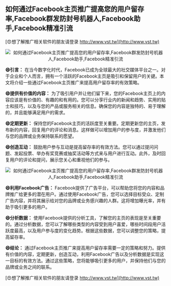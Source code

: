 ## **如何通过Facebook主页推广提高您的用户留存率,Facebook群发防封号机器人,Facebook助手,Facebook精准引流**

[😍想了解推广相关软件的朋友请登录 http://www.vst.tw](http://www.vst.tw)

 <center><img src="https://vst.tw/MP4/tuiguang/png/3.png" alt="如何通过Facebook主页推广提高您的用户留存率,Facebook群发防封号机器人,Facebook助手,Facebook精准引流"></center>

**😄引言：**
在当今数字化时代，Facebook已成为全球最大的社交媒体平台之一。对于企业和个人而言，拥有一个活跃的Facebook主页是吸引和保留用户的关键。本文将介绍一些通过Facebook主页推广来提高用户留存率的有效策略。

**😄提供有价值的内容：**
为了吸引用户并让他们留下来，您的Facebook主页上的内容应该是有价值的、有趣的和有用的。您可以分享行业内的新闻和趋势、实用的贴士和技巧，以及与您的产品或服务相关的信息。确保您的内容是独特的、易于理解的，并且能够满足用户的需求。

**😄定期更新：**
保持您的Facebook主页的活跃度至关重要。定期更新您的主页，发布新的内容，回复用户的评论和消息。这样做可以增加用户的参与度，并激发他们与您的品牌或业务保持联系的愿望。

**😄创造互动：**
鼓励用户参与互动是提高留存率的有效方法。您可以通过提问问题、发起投票、举办有奖竞赛或抽奖活动等方式来与用户进行互动。此外，及时回复用户的评论和提问，展示您关心和重视他们的参与。

 <center><img src="https://vst.tw/MP4/tuiguang/png/8.png" alt="如何通过Facebook主页推广提高您的用户留存率,Facebook群发防封号机器人,Facebook助手,Facebook精准引流"></center>

**😄利用Facebook广告：**
Facebook提供了广告平台，可以帮助您将您的内容和品牌推广给更多的潜在用户。通过使用Facebook广告，您可以选择目标受众、定制广告内容，并将其展示给对您的品牌或业务感兴趣的人群。这将增加曝光率，并有助于吸引更多的用户。

**😄分析数据：**
使用Facebook提供的分析工具，了解您的主页的表现是至关重要的。通过分析数据，您可以了解哪些类型的内容受到用户喜爱，哪些时间段用户活跃度最高，以及用户参与度的变化趋势。根据这些数据，您可以调整您的策略，提高留存率。

**😄结论：**
通过Facebook主页推广来提高用户留存率需要一定的策略和努力。提供有价值的内容，定期更新，创造互动，利用Facebook广告以及分析数据是实现这一目标的有效方法。通过这些策略，您将能够吸引更多的用户，并保持他们与您的品牌或业务之间的联系。

[😍想了解推广相关软件的朋友请登录 http://www.vst.tw](http://www.vst.tw)



